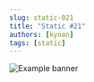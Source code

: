 ```yaml
---
slug: static-021
title: "Static #21"
authors: [kynan]
tags: [static]
---
```


![Example banner](/img/stories/static_new/021.png)
